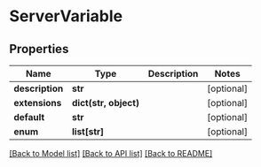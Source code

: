 # ServerVariable

## Properties
Name | Type | Description | Notes
------------ | ------------- | ------------- | -------------
**description** | **str** |  | [optional] 
**extensions** | **dict(str, object)** |  | [optional] 
**default** | **str** |  | [optional] 
**enum** | **list[str]** |  | [optional] 

[[Back to Model list]](../README.md#documentation-for-models) [[Back to API list]](../README.md#documentation-for-api-endpoints) [[Back to README]](../README.md)


